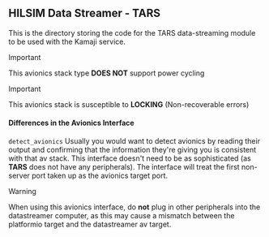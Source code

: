 ## HILSIM Data Streamer - TARS

This is the directory storing the code for the TARS data-streaming module to be used with the Kamaji service.

> [!IMPORTANT]
> This avionics stack type **DOES NOT** support power cycling

> [!IMPORTANT]
> This avionics stack is susceptible to **LOCKING** (Non-recoverable errors)

#### Differences in the Avionics Interface
`detect_avionics`
Usually you would want to detect avionics by reading their output and confirming that the information they're giving you is consistent with that av stack. This interface doesn't need to be as sophisticated (as **TARS** does not have any peripherals). The interface will treat the first non-server port taken up as the avionics target port.

> [!WARNING]
> When using this avionics interface, do **not** plug in other peripherals into the datastreamer computer, as this may cause a mismatch between the platformio target and the datastreamer av target.


